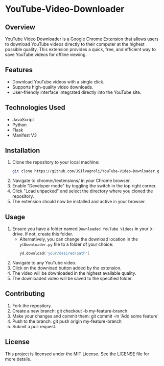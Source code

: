 # YouTube-Video-Downloader

## Overview
YouTube Video Downloader is a Google Chrome Extension that allows users to download YouTube videos directly to their computer at the highest possible quality. This extension provides a quick, free, and efficient way to save YouTube videos for offline viewing.

## Features
- Download YouTube videos with a single click.
- Supports high-quality video downloads.
- User-friendly interface integrated directly into the YouTube site.

## Technologies Used
- JavaScript
- Python
- Flask
- Manifest V3

## Installation
1. Clone the repository to your local machine:
   ```sh
   git clone https://github.com/JSilvagnoli/YouTube-Video-Downloader.git
2. Navigate to chrome://extensions/ in your Chrome browser.
3. Enable "Developer mode" by toggling the switch in the top right corner.
4. Click "Load unpacked" and select the directory where you cloned the repository.
5. The extension should now be installed and active in your browser.
   
## Usage
1. Ensure you have a folder named `Downloaded YouTube Videos` in your `D:` drive. If not, create this folder.
   - Alternatively, you can change the download location in the `ytDownloader.py` file to a folder of your choice:
     ```python
     yd.download('your/desired/path')
     ```
2. Navigate to any YouTube video.
3. Click on the download button added by the extension.
4. The video will be downloaded in the highest available quality.
5. The downloaded video will be saved to the specified folder.

## Contributing
1. Fork the repository.
2. Create a new branch: git checkout -b my-feature-branch
3. Make your changes and commit them: git commit -m 'Add some feature'
4. Push to the branch: git push origin my-feature-branch
5. Submit a pull request.

## License
This project is licensed under the MIT License. See the LICENSE file for more details.

